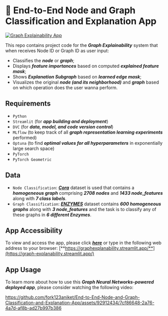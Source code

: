 # :rocket: End-to-End Node and Graph Classification and Explanation App

[![Graph Explainability App](https://static.streamlit.io/badges/streamlit_badge_black_white.svg)](https://graph-explanability.streamlit.app/)

This repo contains project code for the ***Graph Explainability*** system that when receives Node ID or Graph ID as user input:
- Classifies the ***node*** or ***graph***;
- Displays ***feature importances*** based on computed ***explained feature mask***;
- Shows ***Explanation Subgraph*** based on ***learned edge mask***;
- Visualizes the original ***node (and its neighborhood)*** and ***graph*** based on which operation does the user wanna perform.

## Requirements
- `Python`
- `Streamlit` (for ***app building and deployment***)
- `DVC` (for ***data, model, and code version control***)
- `MLflow` (to keep track of all ***graph representation learning experiments*** performed)
- `Optuna` (to find ***optimal values for all hyperparameters*** in exponentially large search space)
- `PyTorch`
- `PyTorch Geometric`

## Data
- `Node Classification`: [***Cora***](https://pytorch-geometric.readthedocs.io/en/latest/generated/torch_geometric.datasets.Planetoid.html#torch_geometric.datasets.Planetoid) dataset is used that contains a ***homogeneous graph*** comprising ***2708 nodes*** and ***1433 node_features*** along with ***7 class labels***.
- `Graph Classification`: [***ENZYMES***](https://pytorch-geometric.readthedocs.io/en/latest/generated/torch_geometric.datasets.TUDataset.html) dataset contains ***600 homogeneous graphs*** along with ***3 node_features*** and the task is to classify any of these graphs in ***6 different Enzymes***.

## App Accessibility
To view and access the app, please click [***here***](https://graph-explanability.streamlit.app/) or type in the following web address to your browser:
[**https://graphexplanability.streamlit.app/**](https://graph-explanability.streamlit.app/)

## App Usage
To learn more about how to use this ***Graph Neural Networks-powered deployed app***, please consider watching the following video:

https://github.com/fork123aniket/End-to-End-Node-and-Graph-Classification-and-Explanation-App/assets/92912434/7cf86648-2a76-4a7d-af8b-ad27b997b386




